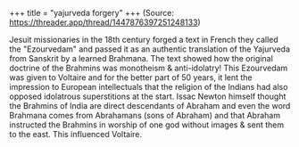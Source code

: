 +++
title = "yajurveda forgery"
+++
(Source: https://threader.app/thread/1447876397251248133)

Jesuit missionaries in the 18th century forged a text in French they called the "Ezourvedam" and passed it as an authentic translation of the Yajurveda from Sanskrit by a learned Brahmana. The text showed how the original doctrine of the Brahmins was monotheism & anti-idolatry! This Ezourvedam was given to Voltaire and for the better part of 50 years, it lent the impression to European intellectuals that the religion of the Indians had also opposed idolatrous superstitions at the start. Issac Newton himself thought the Brahmins of India are direct descendants of Abraham and even the word Brahmana comes from Abrahamans (sons of Abraham) and that Abraham instructed the Brahmins in worship of one god without images & sent them to the east. This influenced Voltaire. 